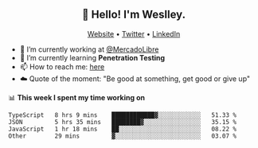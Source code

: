 <h2 align="center">👋 Hello! I'm Weslley.</h2>
<p align="center">
  <a href="http://weslleyneri.com.br">Website</a> •
  <a href="https://twitter.com/Weslley_Neri">Twitter</a> •
  <a href="https://www.linkedin.com/in/weslley-neri-3658908b">LinkedIn</a>
</p>


- 🔭 I’m currently working at [@MercadoLibre](https://github.com/mercadolibre)
- 🌱 I’m currently learning **Penetration Testing**
- 📫 How to reach me: [here](mailto:weslley39@gmail.com)
- ☁️ Quote of the moment: "Be good at something, get good or give up"

📊 **This week I spent my time working on**
<!--START_SECTION:waka-->

```text
TypeScript   8 hrs 9 mins    ████████████▓░░░░░░░░░░░░   51.33 %
JSON         5 hrs 35 mins   ████████▓░░░░░░░░░░░░░░░░   35.15 %
JavaScript   1 hr 18 mins    ██░░░░░░░░░░░░░░░░░░░░░░░   08.22 %
Other        29 mins         ▓░░░░░░░░░░░░░░░░░░░░░░░░   03.07 %
```

<!--END_SECTION:waka-->

<!-- Inspired by https://github.com/gruselhaus/gruselhaus -->